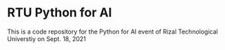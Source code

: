 # RTU Python for AI

This is a code repository for the Python for AI event of Rizal Technological Universtiy on Sept. 18, 2021
